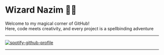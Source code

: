 
# Wizard Nazim 🧙‍♂️

Welcome to my magical corner of GitHub!  
Here, code meets creativity, and every project is a spellbinding adventure

---


[![spotify-github-profile](https://spotify-github-profile.kittinanx.com/api/view?uid=316ytelpi2eb2ap5f53a3fihjfdq&cover_image=true&theme=default&show_offline=false&background_color=121212&interchange=false)](https://github.com/kittinan/spotify-github-profile)

---

